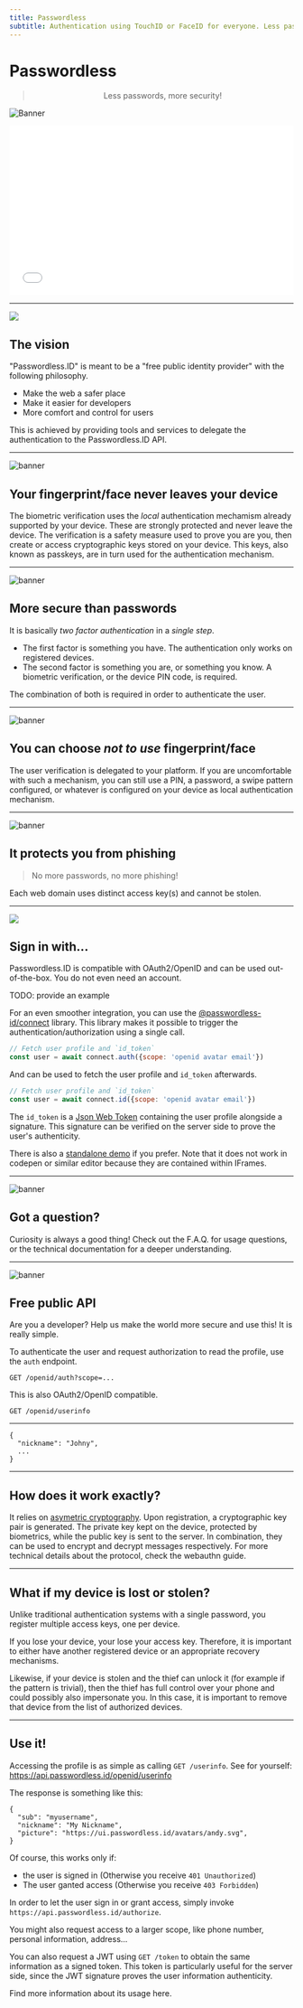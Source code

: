 ```yaml
---
title: Passwordless
subtitle: Authentication using TouchID or FaceID for everyone. Less passwords, more security!
---
```


<link rel="stylesheet" href="index.css">

Passwordless
============

<center>

> Less passwords, more security!

</center>

![Banner](img/banner-biometric-auth.svg)


<iframe src="form.html" style="width:100%; height:300px; border:none;"></iframe>


---


<img class="big-icon" src="img/features/icon-target.svg" />


The vision
----------

"Passwordless.ID" is meant to be a "free public identity provider" with the following philosophy.

- Make the web a safer place
- Make it easier for developers
- More comfort and control for users

This is achieved by providing tools and services to delegate the authentication to the Passwordless.ID API.

---


<img class="big-icon" alt="banner" src="img/features/Incognito-Mode.svg" />

Your fingerprint/face never leaves your device
----------------------------------------------

The biometric verification uses the *local* authentication mechamism already supported by your device. These are strongly protected and never leave the device. The verification is a safety measure used to prove you are you, then create or access cryptographic keys stored on your device. This keys, also known as passkeys, are in turn used for the authentication mechanism.


---


<img class="big-icon" alt="banner" src="img/features/Protection.svg" />

More secure than passwords
--------------------------

It is basically *two factor authentication* in a *single step*.

- The first factor is something you have. 
The authentication only works on registered devices. 
- The second factor is something you are, or something you know. 
A biometric verification, or the device PIN code, is required.

The combination of both is required in order to authenticate the user.


---

<img class="big-icon" alt="banner" src="img/features/Lock-Pattern.svg" />

You can choose <i>not to use</i> fingerprint/face
-------------------------------------------------

The user verification is delegated to your platform. If you are uncomfortable with such a mechanism, you can still use a PIN, a password, a swipe pattern configured, or whatever is configured on your device as local authentication mechanism.


---


<img class="big-icon" alt="banner" src="img/features/Phishing-Attack.svg" />

It protects you from phishing
-----------------------------

> No more passwords, no more phishing!
 
Each web domain uses distinct access key(s) and cannot be stolen.

----

<img class="big-icon" src="img/features/icon-button.svg" />


Sign in with...
---------------

Passwordless.ID is compatible with OAuth2/OpenID and can be used out-of-the-box. You do not even need an account.

TODO: provide an example

For an even smoother integration, you can use the [@passwordless-id/connect](https://github.com/passwordless-id/connect) library. This library makes it possible to trigger the authentication/authorization using a single call.


```js
// Fetch user profile and `id_token`
const user = await connect.auth({scope: 'openid avatar email'})
```

And can be used to fetch the user profile and `id_token` afterwards.

```js
// Fetch user profile and `id_token`
const user = await connect.id({scope: 'openid avatar email'})
```

The `id_token` is a [Json Web Token](https://jwt.io) containing the user profile alongside a signature. This signature can be verified on the server side to prove the user's authenticity.

There is also a [standalone demo](https://passwordless-id.github.io/demo/) if you prefer. Note that it does not work in codepen or similar editor because they are contained within IFrames.


---


<img class="big-icon" alt="banner" src="img/features/wisdom.svg" />
        
Got a question?
---------------

<p>Curiosity is always a good thing! Check out the F.A.Q. for usage questions, or the technical documentation for a deeper understanding.

---

<img class="big-icon" alt="banner" src="img/features/API-Integration.svg" />

Free public API
---------------

Are you a developer? Help us make the world more secure and use this! It is really simple.

To authenticate the user and request authorization to read the profile, use the `auth` endpoint.

    GET /openid/auth?scope=...

This is also OAuth2/OpenID compatible.

    GET /openid/userinfo

---

    {
      "nickname": "Johny",
      ...
    }

---

How does it work exactly? 
-------------------------

It relies on [asymetric cryptography](https://en.m.wikipedia.org/wiki/Public-key_cryptography). 
Upon registration, a cryptographic key pair is generated.
The private key kept on the device, protected by biometrics,
while the public key is sent to the server.
In combination, they can be used to encrypt and decrypt messages respectively.
For more technical details about the protocol, check the webauthn guide.


---

What if my device is lost or stolen? 
------------------------------------

Unlike traditional authentication systems with a single password,
you register multiple access keys, one per device.

If you lose your device, your lose your access key.
Therefore, it is important to either have another registered device or an appropriate recovery mechanisms.

Likewise, if your device is stolen and the thief can unlock it (for example if the pattern is trivial),
then the thief has full control over your phone and could possibly also impersonate you.
In this case, it is important to remove that device from the list of authorized devices.


---

Use it!
-------

Accessing the profile is as simple as calling `GET /userinfo`. See for yourself: https://api.passwordless.id/openid/userinfo

The response is something like this:

    {
      "sub": "myusername",
      "nickname": "My Nickname",
      "picture": "https://ui.passwordless.id/avatars/andy.svg",
    }

Of course, this works only if:

- the user is signed in (Otherwise you receive `401 Unauthorized`)
- The user ganted access (Otherwise you receive `403 Forbidden`)

In order to let the user sign in or grant access, simply invoke `https://api.passwordless.id/authorize`.

You might also request access to a larger scope, like phone number, personal information, address...

You can also request a JWT using `GET /token` to obtain the same information as a signed token. This token is particularly useful for the server side, since the JWT signature proves the user information authenticity.

Find more information about its usage here.



